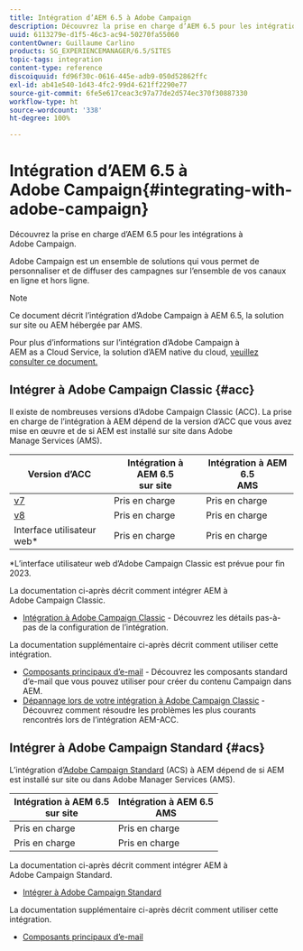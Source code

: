 ```yaml
---
title: Intégration d’AEM 6.5 à Adobe Campaign
description: Découvrez la prise en charge d’AEM 6.5 pour les intégrations à Adobe Campaign.
uuid: 6113279e-d1f5-46c3-ac94-50270fa55060
contentOwner: Guillaume Carlino
products: SG_EXPERIENCEMANAGER/6.5/SITES
topic-tags: integration
content-type: reference
discoiquuid: fd96f30c-0616-445e-adb9-050d52862ffc
exl-id: ab41e540-1d43-4fc2-99d4-621ff2290e77
source-git-commit: 6fe5e617ceac3c97a77de2d574ec370f30887330
workflow-type: ht
source-wordcount: '338'
ht-degree: 100%

---
```



# Intégration d’AEM 6.5 à Adobe Campaign{#integrating-with-adobe-campaign}

Découvrez la prise en charge d’AEM 6.5 pour les intégrations à Adobe Campaign.

Adobe Campaign est un ensemble de solutions qui vous permet de personnaliser et de diffuser des campagnes sur l’ensemble de vos canaux en ligne et hors ligne.

>[!NOTE]
>
>Ce document décrit l’intégration d’Adobe Campaign à AEM 6.5, la solution sur site ou AEM hébergée par AMS.
>
>Pour plus d’informations sur l’intégration d’Adobe Campaign à AEM as a Cloud Service, la solution d’AEM native du cloud, [veuillez consulter ce document.](https://experienceleague.adobe.com/docs/experience-manager-cloud-service/content/sites/integrations/campaign.html)

## Intégrer à Adobe Campaign Classic {#acc}

Il existe de nombreuses versions d’Adobe Campaign Classic (ACC). La prise en charge de l’intégration à AEM dépend de la version d’ACC que vous avez mise en œuvre et de si AEM est installé sur site dans Adobe Manage Services (AMS).

| Version d’ACC | Intégration à AEM 6.5 <br>sur site | Intégration à AEM 6.5<br>AMS |
|---|---|---|
| [v7](https://experienceleague.adobe.com/docs/campaign-classic.html?lang=fr) | Pris en charge | Pris en charge |
| [v8](https://experienceleague.adobe.com/docs/campaign-v8.html) | Pris en charge | Pris en charge |
| Interface utilisateur web* | Pris en charge | Pris en charge |

*L’interface utilisateur web d’Adobe Campaign Classic est prévue pour fin 2023.

La documentation ci-après décrit comment intégrer AEM à Adobe Campaign Classic.

* [Intégration à Adobe Campaign Classic](/help/sites-administering/campaignonpremise.md) - Découvrez les détails pas-à-pas de la configuration de l’intégration.

La documentation supplémentaire ci-après décrit comment utiliser cette intégration.

* [Composants principaux d’e-mail](https://experienceleague.adobe.com/docs/experience-manager-core-components/using/email/introduction.html?lang=fr) - Découvrez les composants standard d’e-mail que vous pouvez utiliser pour créer du contenu Campaign dans AEM.
* [Dépannage lors de votre intégration à Adobe Campaign Classic](/help/sites-administering/troubleshooting-campaignintegration.md) - Découvrez comment résoudre les problèmes les plus courants rencontrés lors de l’intégration AEM-ACC.

## Intégrer à Adobe Campaign Standard {#acs}

L’intégration d’[Adobe Campaign Standard](https://experienceleague.adobe.com/docs/campaign-standard.html) (ACS) à AEM dépend de si AEM est installé sur site ou dans Adobe Manager Services (AMS).

| Intégration à AEM 6.5 <br>sur site | Intégration à AEM 6.5<br>AMS |
|---|---|
| Pris en charge | Pris en charge |
| Pris en charge | Pris en charge |

La documentation ci-après décrit comment intégrer AEM à Adobe Campaign Standard.

* [Intégrer à Adobe Campaign Standard](/help/sites-administering/campaignstandard.md)

La documentation supplémentaire ci-après décrit comment utiliser cette intégration.

* [Composants principaux d’e-mail](https://experienceleague.adobe.com/docs/experience-manager-core-components/using/email/introduction.html?lang=fr)
